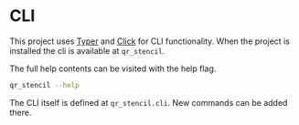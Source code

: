 # CLI

This project uses [Typer](https://typer.tiangolo.com/) and [Click](https://click.palletsprojects.com/) for CLI functionality. When the project is installed the cli is available at `qr_stencil`.

The full help contents can be visited with the help flag.

```bash
qr_stencil --help
```

The CLI itself is defined at `qr_stencil.cli`. New commands can be added there.
